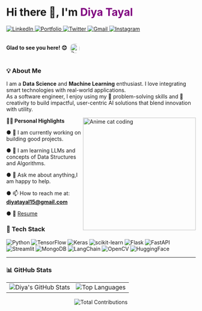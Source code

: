 <h1 align="left">Hi there 👋, I'm <span style="color: purple;">Diya Tayal</span></h1>


<p align="">
  <a href="https://linkedin.com/in/diyatayal">
    <img src="https://img.shields.io/badge/LinkedIn-blue?logo=linkedin&style=for-the-badge" alt="LinkedIn" />
  </a>
  <a href="https://portfolio-diya-3754.vercel.app/">
    <img src="https://img.shields.io/badge/Portfolio-000?style=for-the-badge&logo=firefox&logoColor=white" alt="Portfolio" />
  </a>
  <!-- Twitter (X) -->
<a href="https://twitter.com/yourusername">
  <img src="https://img.shields.io/badge/Twitter-1DA1F2?logo=twitter&style=for-the-badge" alt="Twitter" />
</a>

<!-- Gmail -->
<a href="mailto:diyatayal15@gmail.com">
  <img src="https://img.shields.io/badge/Gmail-D14836?logo=gmail&style=for-the-badge" alt="Gmail" />
</a>

<!-- Instagram -->
<a href="https://instagram.com/yourusername">
  <img src="https://img.shields.io/badge/Instagram-E4405F?logo=instagram&style=for-the-badge" alt="Instagram" />
</a>
</p>

<p align="left" style="display: inline-flex; align-items: center; gap: 8px;">
  <strong style="margin-bottom: 0;">Glad to see you here! 😊</strong>
  <img src="https://komarev.com/ghpvc/?username=Diyatayal&label=Views&color=blue&style=flat-square"
       alt="Profile Views"
       style="border-radius: 10px; height: 25px; margin-top: 3px;" />
</p>



### 💡 About Me

<p>
I am a <strong>Data Science</strong> and <strong>Machine Learning</strong> enthusiast. I love integrating smart technologies with real-world applications. <br/>
As a software engineer, I enjoy using my 🧠 problem-solving skills and 🎨 creativity to build impactful, user-centric AI solutions that blend innovation with utility.
</p>

<p align="left" width="100%">
  <img align="right" width="300" src="https://i0.wp.com/www.animefeminist.com/wp-content/uploads/2020/04/type-computer-squid-girl.gif?resize=350%2C197&ssl=1" alt="Anime cat coding">
 
<strong>🙋‍♀️ Personal Highlights</strong>

● 🔨 I am currently working on building good projects. 

● 📘 I am learning LLMs and concepts of Data Structures and Algorithms.

● 💬 Ask me about anything,I am happy to help.

● 📫 How to reach me at: **diyatayal15@gmail.com**
  

● 📄 [Resume](https://drive.google.com/file/d/19TdQkUpybwjfSPecTVBoPADa82j84Dbr/view?usp=sharing)



</p>


### 🚀 Tech Stack

![Python](https://img.shields.io/badge/Python-3776AB?style=for-the-badge&logo=python&logoColor=white)
![TensorFlow](https://img.shields.io/badge/TensorFlow-FF6F00?style=for-the-badge&logo=tensorflow&logoColor=white)
![Keras](https://img.shields.io/badge/Keras-D00000?style=for-the-badge&logo=keras&logoColor=white)
![scikit-learn](https://img.shields.io/badge/scikit--learn-F7931E?style=for-the-badge&logo=scikit-learn&logoColor=white)
![Flask](https://img.shields.io/badge/Flask-000000?style=for-the-badge&logo=flask&logoColor=white)
![FastAPI](https://img.shields.io/badge/FastAPI-005571?style=for-the-badge&logo=fastapi)
![Streamlit](https://img.shields.io/badge/Streamlit-FF4B4B?style=for-the-badge&logo=streamlit&logoColor=white)
![MongoDB](https://img.shields.io/badge/MongoDB-4DB33D?style=for-the-badge&logo=mongodb&logoColor=white)
![LangChain](https://img.shields.io/badge/LangChain-1A1A1A?style=for-the-badge&logo=python&logoColor=green)
![OpenCV](https://img.shields.io/badge/OpenCV-27338e?style=for-the-badge&logo=opencv&logoColor=white)
![HuggingFace](https://img.shields.io/badge/HuggingFace-FFBF00?style=for-the-badge&logo=huggingface&logoColor=white)

---


<h3 align="">📊 GitHub Stats</h3>

<table>
  <tr>
    <td align="left">
      <img src="https://github-readme-stats.vercel.app/api?username=Diyatayal&show_icons=true&theme=tokyonight" alt="Diya's GitHub Stats" />
    </td>
    <td align="right">
      <img src="https://github-readme-stats.vercel.app/api/top-langs/?username=Diyatayal&layout=compact&theme=tokyonight" alt="Top Languages" />
    </td>
  </tr>
</table>

<p align="center">
  <img src="https://github-profile-summary-cards.vercel.app/api/cards/profile-details?username=Diyatayal&theme=tokyonight" alt="Total Contributions" />
</p>






